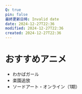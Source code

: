 ```yaml
---
Q: true
pin: false
最終更新日時: Invalid date
date: 2024-12-27T22:36
modified: 2024-12-27T22:36
created: 2024-12-27T22:36
---
```

# おすすめアニメ

- わかばガール
- 楽園追放
- ソードアート・オンライン（1期）